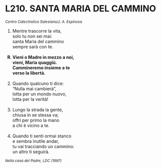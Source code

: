 # L210. SANTA MARIA DEL CAMMINO

<sub><i>Centro Catechistico Salesiano/J. A. Espinosa</i></sub>
<ol>
	<li>Mentre trascorre la vita,<br>
		solo tu non sei mai:<br>
		santa Maria del cammino<br>
		sempre sarà con te.</li><br>
	<b><li type="A" value="18">Vieni o Madre in mezzo a noi,<br>
		vieni, Maria quaggiù.<br>
		Cammineremo insieme a te<br>
		verso la libertà.</li></b><br>
	<li value="2">Quando qualcuno ti dice:<br>
		“Nulla mai cambierà”,<br>
		lotta per un mondo nuovo,<br>
		lotta per la verità!</li><br>
	<li>Lungo la strada la gente,<br>
		chiusa in se stessa va;<br>
		offri per primo la mano<br>
		a chi è vicino a te.</li><br>
	<li>Quando ti senti ormai stanco<br>
		e sembra inutile andar,<br>
		tu vai tracciando un cammino:<br>
		un altro ti seguirà.</li>
</ol>
<sub><i>Nella casa del Padre, LDC (1997)</i></sub>
